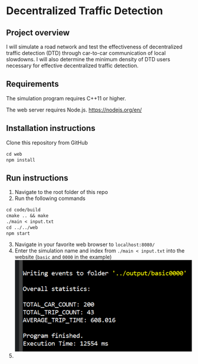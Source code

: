 # Decentralized Traffic Detection

## Project overview
I will simulate a road network and test the effectiveness of decentralized traffic detection (DTD) through car-to-car communication of local slowdowns. I will also determine the minimum density of DTD users necessary for effective decentralized traffic detection.

## Requirements
The simulation program requires C++11 or higher.

The web server requires Node.js.
https://nodejs.org/en/

## Installation instructions
Clone this repository from GitHub
```
cd web
npm install
```

## Run instructions
1. Navigate to the root folder of this repo
2. Run the following commands
```
cd code/build
cmake .. && make
./main < input.txt
cd ../../web
npm start
```
3. Navigate in your favorite web browser to `localhost:8080/`
4. Enter the simulation name and index from `./main < input.txt` into the website (`basic` and `0000` in the example)
![Example Simulation Output](resources/example_output.png)
5.
